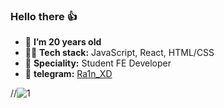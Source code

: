 ### Hello there 👍
- 🌱 **I’m 20 years old**
- 🧑‍💻 **Tech stack:** JavaScript, React, HTML/CSS
- 👷 **Speciality:** Student FE Developer
- 💬 **telegram:** [Ra1n_XD](https://t.me/Ra1n_XD)


//![1](https://github-readme-stats.vercel.app/api?username=ra1n-xd&show_icons=true&theme=onedark)
